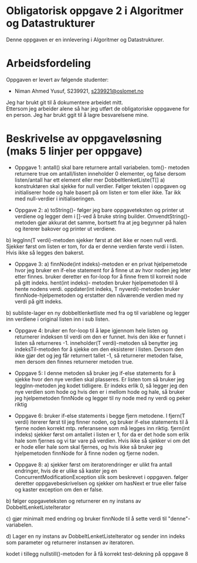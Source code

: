 # Obligatorisk oppgave 2 i Algoritmer og Datastrukturer

Denne oppgaven er en innlevering i Algoritmer og Datastrukturer. 

# Arbeidsfordeling

Oppgaven er levert av følgende studenter:
* Niman Ahmed Yusuf, S239921, s239921@oslomet.no

Jeg har brukt git til å dokumentere arbeidet mitt.  
Ettersom jeg arbeider alene så har jeg utført de obligatoriske oppgavene for en person.
Jeg har brukt ggit til å lagre besvarelsene mine.

# Beskrivelse av oppgaveløsning (maks 5 linjer per oppgave)

* Oppgave 1: antall() skal bare returnere antall variabelen.
tom()- metoden returnere true om antall/listen inneholder 0 elementer, og false dersom listen/antall har ett element eller mer
DobbeltlenketListe(T[] a) konstruktøren skal sjekke for null verdier. Følger teksten i oppgaven og initialiserer hode og hale basert på om listen er tom eller ikke. Tar ikk med null-verdier i initialiseringen.

* Oppgave 2: 
a)
toString()- følger jeg bare oppgaveteksten og printer ut verdiene og legger dem i []-ved å bruke string builder. OmvendtString()-metoden gjør akkurat det samme, bortsett fra at jeg begynner på halen og itererer bakover og printer ut verdiene.

b)
leggInn(T verdi)-metoden sjekker først at det ikke er noen null verdi.
Sjekker først om listen er tom, for da er denne verdien første verdi i listen.
Hvis ikke så legges den bakerst.

* Oppgave 3: 
a)
finnNode(int indeks)-metoden er en privat hjelpemetode hvor jeg bruker en if-else statement for å finne ut av hvor noden jeg leter etter finnes. bruker deretter en for-loop for å finne frem til korrekt node på gitt indeks.
hent(int indeks)- metoden bruker hjelpemetoden til å hente nodens verdi.
oppdater(int indeks, T nyverdi)-metoden bruker finnNode-hjelpemetoden og erstatter den nåværende verdien med ny verdi på gitt indeks.

b)
subliste-lager en ny dobbeltlenketliste med fra og til variablene og legger inn verdiene i original listen inn i sub listen.

* Oppgave 4:
bruker en for-loop til å løpe igjennom hele listen og returnerer indeksen til verdi om den er funnet. hvis den ikke er funnet i listen så returneres -1.
inneholder(T verdi)-metoden så benytter jeg indeksTil-metoden for å sjekke om den eksisterer i listen. Dersom den ikke gjør det og jeg får returnert tallet -1, så returnerer metoden false, men dersom den finnes returnerer metoden true.

* Oppgave 5: 
I denne metoden så bruker jeg if-else statements for å sjekke hvor den nye verdien skal plasseres. Er listen tom så bruker jeg leggInn-metoden jeg kodet tidligere. Er indeks erlik 0, så legger jeg den nye verdien som hode og hvis den er i mellom hode og hale, så bruker jeg hjelpemetoden finnNode og legger til ny node med ny verdi og peker riktig

* Oppgave 6: 
bruker if-else statements i begge fjern metodene. I fjern(T verdi) itererer først til jeg finner noden, og bruker if-else statements til å fjerne noden korrekt mtp. referansene som må legges inn riktig.
fjern(int indeks) sjekker først om antallet i listen er 1, for da er det hode som erlik hale som fjernes og vi tar vare på verdien. Hvis ikke så sjekker vi om det er hode eller hale som skal fjernes, og hvis ikke så bruker jeg hjelpemetoden finnNode for å finne noden og fjerne noden.

* Oppgave 8:
a)
sjekker først om iteratorendringer er ulikt fra antall endringer, hvis de er ulike så kaster jeg en ConcurrentModificationException slik som beskrevet i oppgaven.
følger deretter oppgavebeskrivelsen og sjekker om hasNext er true eller false og kaster exception om den er false.

b)
følger oppgaveteksten og returnerer en ny instans av DobbeltLenketListeIterator

c)
gjør minimalt med endring og bruker finnNode til å sette verdi til "denne"-variabelen.

d)
Lager en ny instans av DobbeltLenketListeIterator og sender inn indeks som parameter og returnerer instansen av iteratoren.


kodet i tillegg nullstill()-metoden for å få korrekt test-dekning på oppgave 8
